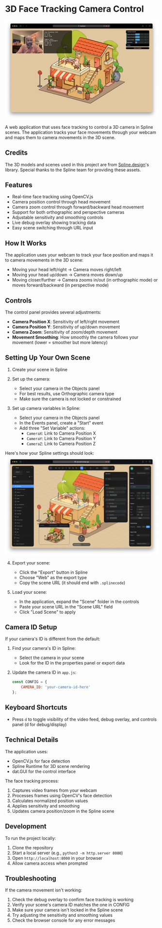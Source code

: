 # 3D Face Tracking Camera Control

![3D Face Tracking Demo](images/3DTrack.png)

A web application that uses face tracking to control a 3D camera in Spline scenes. The application tracks your face movements through your webcam and maps them to camera movements in the 3D scene.

## Credits

The 3D models and scenes used in this project are from [Spline.design](https://spline.design)'s library. Special thanks to the Spline team for providing these assets.

## Features

- Real-time face tracking using OpenCV.js
- Camera position control through head movement
- Camera zoom control through forward/backward head movement
- Support for both orthographic and perspective cameras
- Adjustable sensitivity and smoothing controls
- Live debug overlay showing tracking data
- Easy scene switching through URL input

## How It Works

The application uses your webcam to track your face position and maps it to camera movements in the 3D scene:

- Moving your head left/right → Camera moves right/left
- Moving your head up/down → Camera moves down/up
- Moving closer/further → Camera zooms in/out (in orthographic mode) or moves forward/backward (in perspective mode)

## Controls

The control panel provides several adjustments:

- **Camera Position X**: Sensitivity of left/right movement
- **Camera Position Y**: Sensitivity of up/down movement
- **Camera Zoom**: Sensitivity of zoom/depth movement
- **Movement Smoothing**: How smoothly the camera follows your movement (lower = smoother but more latency)

## Setting Up Your Own Scene

1. Create your scene in Spline
2. Set up the camera:
   - Select your camera in the Objects panel
   - For best results, use Orthographic camera type
   - Make sure the camera is not locked or constrained

3. Set up camera variables in Spline:
   - Select your camera in the Objects panel
   - In the Events panel, create a "Start" event
   - Add three "Set Variable" actions:
     - `CameraX`: Link to Camera Position X
     - `CameraY`: Link to Camera Position Y
     - `CameraZ`: Link to Camera Position Z

Here's how your Spline settings should look:
![Spline Camera Variables Setup](images/spline.png)

4. Export your scene:
   - Click the "Export" button in Spline
   - Choose "Web" as the export type
   - Copy the scene URL (it should end with `.splinecode`)

5. Load your scene:
   - In the application, expand the "Scene" folder in the controls
   - Paste your scene URL in the "Scene URL" field
   - Click "Load Scene" to apply

## Camera ID Setup

If your camera's ID is different from the default:

1. Find your camera's ID in Spline:
   - Select the camera in your scene
   - Look for the ID in the properties panel or export data

2. Update the camera ID in `app.js`:
   ```javascript
   const CONFIG = {
       CAMERA_ID: 'your-camera-id-here'
   };
   ```

## Keyboard Shortcuts

- Press `d` to toggle visibility of the video feed, debug overlay, and controls panel (d for debug/display)

## Technical Details

The application uses:
- OpenCV.js for face detection
- Spline Runtime for 3D scene rendering
- dat.GUI for the control interface

The face tracking process:
1. Captures video frames from your webcam
2. Processes frames using OpenCV's face detection
3. Calculates normalized position values
4. Applies sensitivity and smoothing
5. Updates camera position/zoom in the Spline scene

## Development

To run the project locally:

1. Clone the repository
2. Start a local server (e.g., `python3 -m http.server 8000`)
3. Open `http://localhost:8000` in your browser
4. Allow camera access when prompted

## Troubleshooting

If the camera movement isn't working:
1. Check the debug overlay to confirm face tracking is working
2. Verify your scene's camera ID matches the one in CONFIG
3. Make sure your camera isn't locked in the Spline scene
4. Try adjusting the sensitivity and smoothing values
5. Check the browser console for any error messages 